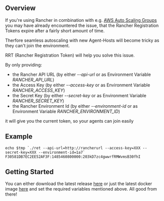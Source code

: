 ## Overview

If you're using Rancher in combination with e.g. [AWS Auto Scaling Groups](https://aws.amazon.com/en/autoscaling/) you may have already encountered the issue, that the Rancher Registration Tokens expire after a fairly short amount of time.

Therfore seamless autoscaling with new Agent-Hosts will become tricky as they can't join the environment.

RRT (Rancher Registration Token) will help you solve this issue.

By only providing:

- the Rancher API URL (by either *--api-url* or as Environment Variable *RANCHER_API_URL*)
- the Access Key (by either *--access-key* or as Environment Variable *RANCHER_ACCESS_KEY*)
- the Secret Key (by either *--secret-key* or as Environment Variable *RANCHER_SECRET_KEY*)
- the Rancher Environment Id (by either *--environment-id* or as Environment Variable *RANCHER_ENVIRONMENT_ID*)

it will give you the current token, so your agents can join easily

## Example

```
echo $tmp `./ret --api-url=http://rancherurl --access-key=XXX --secret-key=XXX --environment-id=1a7`
F30581DB7EC2EE52AF3F:1485460800000:203kD7zc4gwwrfRMWvmsB30fhI
```

## Getting Started

You can either download the latest release [here](https://github.com/SantoDE/ret/releases/tag/v0.1-alpha) or just the latest docker image [here](https://hub.docker.com/r/santode/ret/) and set the required variables mentioned above. All good from there!